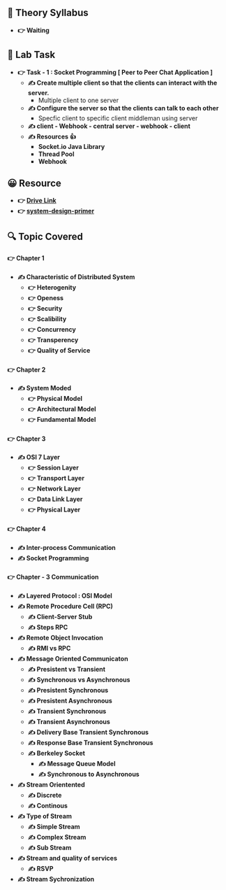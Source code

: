 
## 🍂 Theory Syllabus

- **👉 Waiting**

## 🎅 Lab Task

- **👉 Task - 1 : Socket Programming [ Peer to Peer Chat Application ]**
    - **✍️  Create multiple client so that the clients can interact with the server.**
        - Multiple client to one server
    - **✍️  Configure the server so that the clients can talk to each other**
        - Specfic client to specific client middleman using server
    - **✍️  client - Webhook - central server - webhook - client**
    - **✍️  Resources 👍**
        - **Socket.io Java Library**
        - **Thread Pool**
        - **Webhook**

## 😀 Resource

- **👉 [Drive Link](https://drive.google.com/drive/folders/1Vem9Z08S3yWvFLdbf57wafB3gGRPLPiu)**
- **👉 [system-design-primer](https://github.com/donnemartin/system-design-primer)**
 
## 🔍 Topic Covered

#### 👉 Chapter 1
- **✍️ Characteristic of Distributed System**
    - **👉 Heterogenity**
    - **👉 Openess**
    - **👉 Security**
    - **👉 Scalibility**
    - **👉 Concurrency**
    - **👉 Transperency**
    - **👉 Quality of Service**

#### 👉 Chapter 2
- **✍️ System Moded**
    - **👉 Physical Model**
    - **👉 Architectural Model**
    - **👉 Fundamental Model**


#### 👉 Chapter 3
- **✍️ OSI 7 Layer**
    - **👉 Session Layer**
    - **👉 Transport Layer**
    - **👉 Network Layer**
    - **👉 Data Link Layer**
    - **👉 Physical Layer**


#### 👉 Chapter 4
- **✍️ Inter-process Communication**
- **✍️ Socket Programming**


#### 👉 Chapter - 3 Communication
- **✍️ Layered Protocol : OSI Model**
- **✍️ Remote Procedure Cell (RPC)**
    - **✍️ Client-Server Stub**
    - **✍️ Steps RPC**
- **✍️ Remote Object Invocation**
    - **✍️ RMI vs RPC**
- **✍️ Message Oriented Communicaton**
    - **✍️ Presistent vs Transient**
    - **✍️ Synchronous vs Asynchronous**
    - **✍️ Presistent Synchronous**
    - **✍️ Presistent Asynchronous**
    - **✍️ Transient Synchronous**
    - **✍️ Transient Asynchronous**
    - **✍️ Delivery Base Transient Synchronous**
    - **✍️ Response Base Transient Synchronous**
    - **✍️ Berkeley Socket**
         - **✍️ Message Queue Model**
         - **✍️ Synchronous to Asynchronous**
- **✍️ Stream Orientented**
    - **✍️ Discrete**
    - **✍️ Continous**
- **✍️ Type of Stream**
    - **✍️ Simple Stream**
    - **✍️ Complex Stream**
    - **✍️ Sub Stream**
- **✍️ Stream and quality of services**
    - **✍️ RSVP**
- **✍️ Stream Sychronization**

  